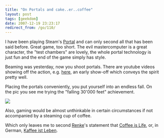 ```yaml
---
title: "On Portals and cake..er..coffee"
layout: post
tags: [geekdom]
date: 2007-12-19 23:23:17
redirect_from: /go/110/
---
```


I have been playing Steam's [Portal](http://www.steampowered.com/v/index.php?area=game&AppId=400#) and can only second all that has been said before. Great game, too short. The evil mastercomputer is a great character, the "test chambers" are lovely, the whole portal technology is just fun and the end of the game simply has style.

Beaming was yesterday, now you shoot portals. There are youtube videos showing off the action, e.g. [here](http://www.youtube.com/watch?v=if3Qv2tHyfA), an early show-off which conveys the spirit pretty well.

Placing the portals conveniently, you put yourself into an endless fall. On the pic you see me trying the "falling 30'000 feet" achievement.

![](files/images/portal_30000achievement.jpg)

Also, gaming would be almost unthinkable in certain circumstances if not accompanied by a steaming cup of coffee. 

Which only leaves me to second [Renke](http://gss-konstanz.de/8-kerne-und-nen-typ/)'s statement that [Coffee is Life](http://babelfish.altavista.com/babelfish/trurl_pagecontent?lp=de_en&url=http%3A%2F%2Fgss-konstanz.de%2F8-kerne-und-nen-typ%2F2007%2F12%2F18%2Fkaffee-ist-leben%2F), or, in German, [Kaffee ist Leben](http://gss-konstanz.de/8-kerne-und-nen-typ/2007/12/18/kaffee-ist-leben/).